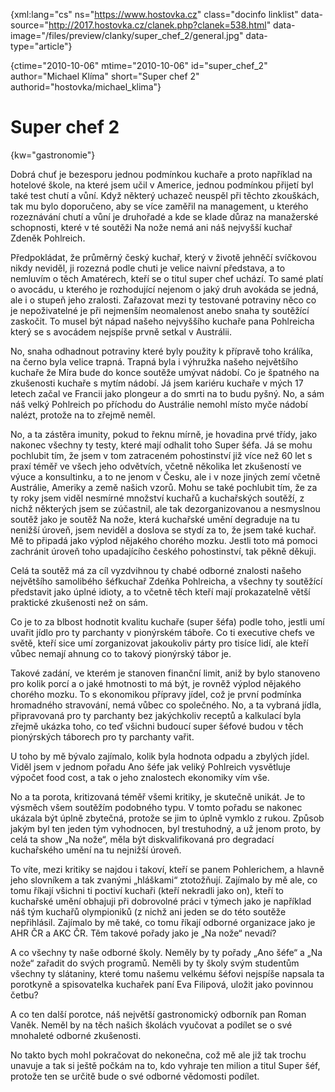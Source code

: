 
{xml:lang="cs" ns="https://www.hostovka.cz" class="docinfo linklist" data-source="http://2017.hostovka.cz/clanek.php?clanek=538.html" data-image="/files/preview/clanky/super\_chef\_2/general.jpg" data-type="article"}

{ctime="2010-10-06" mtime="2010-10-06" id="super\_chef\_2" author="Michael Klíma" short="Super chef 2" authorid="hostovka/michael_klima"}

# Super chef 2

<!-- generated attribute kw by user_udpatekw.sh on 2020-04-21, do not edit -->

{kw="gastronomie"}

Dobrá chuť je bezesporu jednou podmínkou kuchaře a proto například na hotelové škole, na které jsem učil v Americe, jednou podmínkou přijetí byl také test chutí a vůní. Když některý uchazeč neuspěl při těchto zkouškách, tak mu bylo doporučeno, aby se více zaměřil na management, u kterého rozeznávání chutí a vůní je druhořadé a kde se klade důraz na manažerské schopnosti, které v té soutěži Na nože nemá ani náš nejvyšší kuchař Zdeněk Pohlreich.

Předpokládat, že průměrný český kuchař, který v životě jehněčí svíčkovou nikdy neviděl, ji rozezná podle chuti je velice naivní představa, a to nemluvím o těch Amatérech, kteří se o titul super chef uchází. To samé platí o avocádu, u kterého je rozhodující nejenom o jaký druh avokáda se jedná, ale i o stupeň jeho zralosti. Zařazovat mezi ty testované potraviny něco co je nepoživatelné je při nejmenším neomalenost anebo snaha ty soutěžící zaskočit. To musel být nápad našeho nejvyššího kuchaře pana Pohlreicha který se s avocádem nejspíše prvně setkal v Austrálii.

No, snaha odhadnout potraviny které byly použity k přípravě toho králíka, na černo byla velice trapná. Trapná byla i výhružka našeho největšího kuchaře že Míra bude do konce soutěže umývat nádobí. Co je špatného na zkušenosti kuchaře s mytím nádobí. Já jsem kariéru kuchaře v mých 17 letech začal ve Francii jako plongeur a do smrti na to budu pyšný. No, a sám náš velký Pohlreich po příchodu do Austrálie nemohl místo myče nádobí nalézt, protože na to zřejmě neměl.

No, a ta zástěra imunity, pokud to řeknu mírně, je hovadina prvé třídy, jako nakonec všechny ty testy, které mají odhalit toho Super šéfa. Já se mohu pochlubit tím, že jsem v tom zatraceném pohostinství již více než 60 let s praxí téměř ve všech jeho odvětvích, včetně několika let zkušeností ve výuce a konsultinku, a to ne jenom v Česku, ale i v noze jiných zemí včetně Austrálie, Ameriky a země našich vzorů. Mohu se také pochlubit tím, že za ty roky jsem viděl nesmírné množství kuchařů a kuchařských soutěží, z nichž některých jsem se zúčastnil, ale tak dezorganizovanou a nesmyslnou soutěž jako je soutěž Na nože, která kuchařské umění degraduje na tu nenižší úroveň, jsem neviděl a doslova se stydí za to, že jsem také kuchař. Mě to připadá jako výplod nějakého chorého mozku. Jestli toto má pomoci zachránit úroveň toho upadajícího českého pohostinství, tak pěkně děkuji.

Celá ta soutěž má za cíl vyzdvihnou ty chabé odborné znalosti našeho největšího samolibého šéfkuchař Zdeňka Pohlreicha, a všechny ty soutěžící představit jako úplné idioty, a to včetně těch kteří mají prokazatelně větší praktické zkušenosti než on sám.

Co je to za blbost hodnotit kvalitu kuchaře (super šéfa) podle toho, jestli umí uvařit jídlo pro ty parchanty v pionýrském táboře. Co ti executive chefs ve světě, kteří sice umí zorganizovat jakoukoliv párty pro tisíce lidí, ale kteří vůbec nemají ahnung co to takový pionýrský tábor je.

Takové zadání, ve kterém je stanoven finanční limit, aniž by bylo stanoveno pro kolik porcí a o jaké hmotnosti to má být, je rovněž výplod nějakého chorého mozku. To s ekonomikou přípravy jídel, což je první podmínka hromadného stravování, nemá vůbec co společného. No, a ta vybraná jídla, připravovaná pro ty parchanty bez jakýchkoliv receptů a kalkulací byla zřejmě ukázka toho, co teď všichni budoucí super šéfové budou v těch pionýrských táborech pro ty parchanty vařit.

U toho by mě bývalo zajímalo, kolik byla hodnota odpadu a zbylých jídel. Viděl jsem v jednom pořadu Ano šéfe jak veliký Pohlreich vysvětluje výpočet food cost, a tak o jeho znalostech ekonomiky vím vše.

No a ta porota, kritizovaná téměř všemi kritiky, je skutečně unikát. Je to výsměch všem soutěžím podobného typu. V tomto pořadu se nakonec ukázala být úplně zbytečná, protože se jim to úplně vymklo z rukou. Způsob jakým byl ten jeden tým vyhodnocen, byl trestuhodný, a už jenom proto, by celá ta show „Na nože“, měla být diskvalifikovaná pro degradací kuchařského umění na tu nejnižší úroveň.

To víte, mezi kritiky se najdou i takoví, kteří se panem Pohlerichem, a hlavně jeho slovníkem a tak zvanými „hláškami“ ztotožňují. Zajímalo by mě ale, co tomu říkají všichni ti poctiví kuchaři (kteří nekradli jako on), kteří to kuchařské umění obhajuji při dobrovolné práci v týmech jako je například náš tým kuchařů olympioniků (z nichž ani jeden se do této soutěže nepřihlásil. Zajímalo by mě také, co tomu říkají odborné organizace jako je AHR ČR a AKC ČR. Těm takové pořady jako je „Na nože“ nevadí?

A co všechny ty naše odborné školy. Neměly by ty pořady „Ano šéfe“ a „Na nože“ zařadit do svých programů. Neměli by ty školy svým studentům všechny ty slátaniny, které tomu našemu velkému šéfovi nejspíše napsala ta porotkyně a spisovatelka kuchařek paní Eva Filipová, uložit jako povinnou četbu?

A co ten další porotce, náš největší gastronomický odborník pan Roman Vaněk. Neměl by na těch našich školách vyučovat a podílet se o své mnohaleté odborné zkušenosti.

No takto bych mohl pokračovat do nekonečna, což mě ale již tak trochu unavuje a tak si ještě počkám na to, kdo vyhraje ten milion a titul Super šéf, protože ten se určitě bude o své odborné vědomosti podílet.

